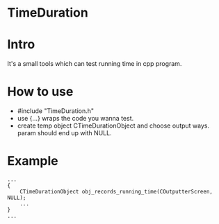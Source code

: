 # TimeDuration
# Intro
It's a small tools which can test running time in cpp program.
# How to use
* #include "TimeDuration.h"
* use {...} wraps the code you wanna test.
* create temp object CTimeDurationObject and choose output ways. param should end up with NULL.
# Example

	...
	{
		CTimeDurationObject obj_records_running_time(COutputterScreen, NULL);
		...
	}
	...
